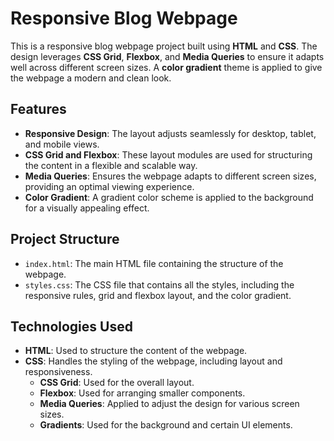 # Responsive Blog Webpage

This is a responsive blog webpage project built using **HTML** and **CSS**. The design leverages **CSS Grid**, **Flexbox**, and **Media Queries** to ensure it adapts well across different screen sizes. A **color gradient** theme is applied to give the webpage a modern and clean look.

## Features

- **Responsive Design**: The layout adjusts seamlessly for desktop, tablet, and mobile views.
- **CSS Grid and Flexbox**: These layout modules are used for structuring the content in a flexible and scalable way.
- **Media Queries**: Ensures the webpage adapts to different screen sizes, providing an optimal viewing experience.
- **Color Gradient**: A gradient color scheme is applied to the background for a visually appealing effect.

## Project Structure

- `index.html`: The main HTML file containing the structure of the webpage.
- `styles.css`: The CSS file that contains all the styles, including the responsive rules, grid and flexbox layout, and the color gradient.

## Technologies Used

- **HTML**: Used to structure the content of the webpage.
- **CSS**: Handles the styling of the webpage, including layout and responsiveness.
  - **CSS Grid**: Used for the overall layout.
  - **Flexbox**: Used for arranging smaller components.
  - **Media Queries**: Applied to adjust the design for various screen sizes.
  - **Gradients**: Used for the background and certain UI elements.
